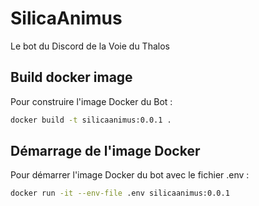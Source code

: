 # SilicaAnimus
Le bot du Discord de la Voie du Thalos

## Build docker image

Pour construire l'image Docker du Bot :

```bash
docker build -t silicaanimus:0.0.1 .
```

## Démarrage de l'image Docker

Pour démarrer l'image Docker du bot avec le fichier .env :

```bash
docker run -it --env-file .env silicaanimus:0.0.1
```
